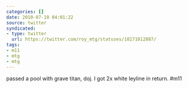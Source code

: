 ```yaml
---
categories: []
date: 2010-07-10 04:01:22
source: twitter
syndicated:
- type: twitter
  url: https://twitter.com/roy_mtg/statuses/18171012887/
tags:
- m11
- mtg
- mtg
---
```


passed a pool with grave titan, doj. I got 2x white leyline in return. #m11